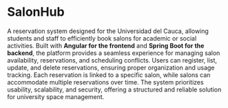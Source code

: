 # SalonHub
A reservation system designed for the Universidad del Cauca, allowing students and staff to efficiently book salons for academic or social activities. Built with **Angular for the frontend** and **Spring Boot for the backend**, the platform provides a seamless experience for managing salon availability, reservations, and scheduling conflicts. Users can register, list, update, and delete reservations, ensuring proper organization and usage tracking. Each reservation is linked to a specific salon, while salons can accommodate multiple reservations over time. The system prioritizes usability, scalability, and security, offering a structured and reliable solution for university space management.
